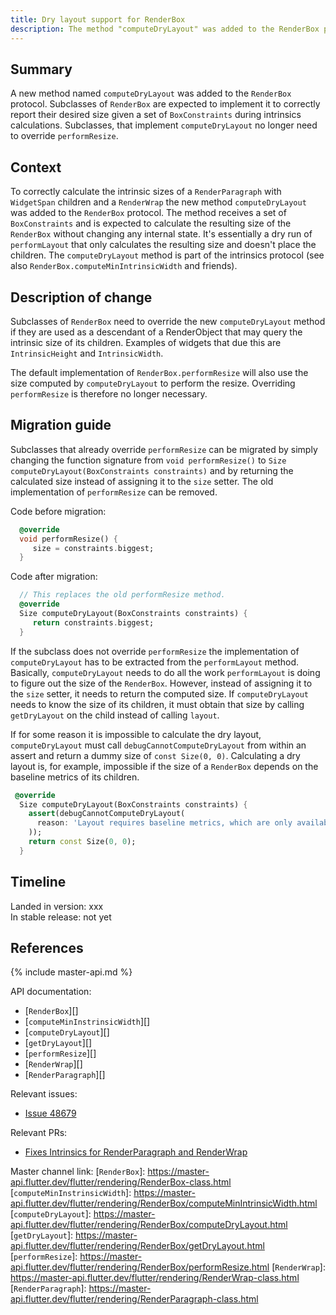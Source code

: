 ```yaml
---
title: Dry layout support for RenderBox
description: The method "computeDryLayout" was added to the RenderBox protocol to correctly calculate its intrinsic size in certain situations.
---
```


## Summary

A new method named `computeDryLayout` was added to the `RenderBox` protocol.
Subclasses of `RenderBox` are expected to implement it to correctly report
their desired size given a set of `BoxConstraints` during intrinsics
calculations. Subclasses, that implement `computeDryLayout` no longer need to
override `performResize`.

## Context

To correctly calculate the intrinsic sizes of a `RenderParagraph` with `WidgetSpan`
children and a `RenderWrap` the new method `computeDryLayout` was added to the
`RenderBox` protocol. The method receives a set of `BoxConstraints` and is
expected to calculate the resulting size of the `RenderBox` without changing
any internal state. It's essentially a dry run of `performLayout` that only
calculates the resulting size and doesn't place the children. The
`computeDryLayout` method is part of the intrinsics protocol (see also
`RenderBox.computeMinIntrinsicWidth` and friends).

## Description of change

Subclasses of `RenderBox` need to override the new `computeDryLayout` method
if they are used as a descendant of a RenderObject that may query the intrinsic
size of its children. Examples of widgets that due this are `IntrinsicHeight`
and `IntrinsicWidth`.

The default implementation of `RenderBox.performResize` will also use the size
computed by `computeDryLayout` to perform the resize. Overriding `performResize`
is therefore no longer necessary.

## Migration guide

Subclasses that already override `performResize` can be migrated by simply
changing the function signature from `void performResize()` to
`Size computeDryLayout(BoxConstraints constraints)` and by returning the
calculated size instead of assigning it to the `size` setter. The old
implementation of `performResize` can be removed.

Code before migration:

<!-- skip -->
```dart
  @override
  void performResize() {
     size = constraints.biggest;
  }
```

Code after migration:

<!-- skip -->
```dart
  // This replaces the old performResize method.
  @override
  Size computeDryLayout(BoxConstraints constraints) {
     return constraints.biggest;
  }
```

If the subclass does not override `performResize` the implementation of
`computeDryLayout` has to be extracted from the `performLayout` method.
Basically, `computeDryLayout` needs to do all the work `performLayout` is doing
to figure out the size of the `RenderBox`. However, instead of assigning it
to the `size` setter, it needs to return the computed size. If `computeDryLayout`
needs to know the size of its children, it must obtain that size by calling
`getDryLayout` on the child instead of calling `layout`.

If for some reason it is impossible to calculate the dry layout, `computeDryLayout`
must call `debugCannotComputeDryLayout` from within an assert and return a dummy
size of `const Size(0, 0)`. Calculating a dry layout is, for example, impossible
if the size of a `RenderBox` depends on the baseline metrics of its children.

<!-- skip -->
```dart
 @override
  Size computeDryLayout(BoxConstraints constraints) {
    assert(debugCannotComputeDryLayout(
      reason: 'Layout requires baseline metrics, which are only available after a full layout.'
    ));
    return const Size(0, 0);
  }
```

## Timeline

Landed in version: xxx<br>
In stable release: not yet

## References

{% include master-api.md %}

API documentation:
* [`RenderBox`][]
* [`computeMinInstrinsicWidth`][]
* [`computeDryLayout`][]
* [`getDryLayout`][]
* [`performResize`][]
* [`RenderWrap`][]
* [`RenderParagraph`][]

Relevant issues:
* [Issue 48679][]

Relevant PRs:
* [Fixes Intrinsics for RenderParagraph and RenderWrap][]

Master channel link:
[`RenderBox`]: https://master-api.flutter.dev/flutter/rendering/RenderBox-class.html
[`computeMinInstrinsicWidth`]: https://master-api.flutter.dev/flutter/rendering/RenderBox/computeMinIntrinsicWidth.html
[`computeDryLayout`]: https://master-api.flutter.dev/flutter/rendering/RenderBox/computeDryLayout.html
[`getDryLayout`]: https://master-api.flutter.dev/flutter/rendering/RenderBox/getDryLayout.html
[`performResize`]: https://master-api.flutter.dev/flutter/rendering/RenderBox/performResize.html
[`RenderWrap`]: https://master-api.flutter.dev/flutter/rendering/RenderWrap-class.html
[`RenderParagraph`]: https://master-api.flutter.dev/flutter/rendering/RenderParagraph-class.html

[Issue 48679]: {{site.github}}flutter/flutter/issues/48679]
[Fixes Intrinsics for RenderParagraph and RenderWrap]: {{site.github}}/flutter/flutter/pull/70656
